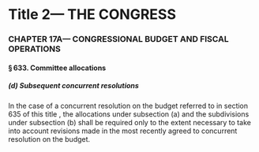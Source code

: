 
# Title 2— THE CONGRESS
### CHAPTER 17A— CONGRESSIONAL BUDGET AND FISCAL OPERATIONS
#### § 633. Committee allocations
##### (d) Subsequent concurrent resolutions

In the case of a concurrent resolution on the budget referred to in section 635 of this title , the allocations under subsection (a) and the subdivisions under subsection (b) shall be required only to the extent necessary to take into account revisions made in the most recently agreed to concurrent resolution on the budget.
